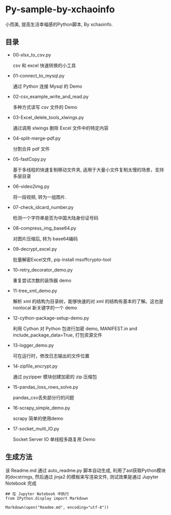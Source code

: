# Py-sample-by-xchaoinfo

小而美, 提高生活幸福感的Python脚本, By xchaoinfo.                                    
## 目录


- 00-xlsx_to_csv.py
    
    csv 和 excel 快速转换的小工具

- 01-connect_to_mysql.py
    
    通过 Python 连接 Mysql 的 Demo

- 02-csv_example_write_and_read.py
    
    多种方式读写 csv 文件的 Demo

- 03-Excel_delele_tools_xlwings.py
    
    通过调用 xlwings 删除 Excel 文件中的特定内容

- 04-split-merge-pdf.py
    
    分割合并 pdf 文件

- 05-fastCopy.py
    
    基于多线程的快速复制移动文件夹, 适用于大量小文件复制太慢的场景，支持多层目录

- 06-video2img.py
    
    将一段视频, 转为一组图片.

- 07-check_idcard_number.py
    
    检测一个字符串是否为中国大陆身份证号码

- 08-compress_img_base64.py
    
    对图片压缩后, 转为 base64编码

- 09-decrypt_excel.py
    
    批量解密Excel文件, pip install msoffcrypto-tool

- 10-retry_decorator_demo.py
    
    重复尝试次数的装饰器 demo

- 11-tree_xml_demo.py
    
    解析 xml 的结构为目录树，能够快速的对 xml 的结构有基本的了解。这也是 nonlocal 新关键字的一个 demo

- 12-cython-package-setup-demo.py
    
    利用 Cython 对 Python 包进行加密 demo, MANIFEST.in and include_package_data=True, 打包资源文件

- 13-logger_demo.py
    
    可在运行时，修改日志输出的文件位置

- 14-zipfile_encrypt.py
    
    通过 pyzipper 模块创建加密的 zip 压缩包

- 15-pandas_loss_rows_solve.py
    
    pandas_csv丢失部分行的问题

- 16-scrapy_simple_demo.py
    
    scrapy 简单的使用demo 

- 17-socket_multi_IO.py
    
    Socket Server IO 单线程多路复用 Demo



## 生成方法

该 Readme.md 通过 auto_readme.py 脚本自动生成, 利用了ast获取Python模块的docstrings, 然后通过 jinja2 的模板来写渲染文件, 测试效果是通过 Jupyter Notebook 完成
```
## 在 Jupyter Notebook 中执行
from IPython.display import Markdown

Markdown(open("Readme.md", encoding="utf-8"))
```